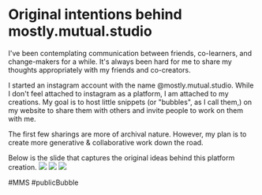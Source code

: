# Original intentions behind mostly.mutual.studio
I've been contemplating communication between friends, co-learners, and change-makers for a while. It's always been hard for me to share my thoughts appropriately with my friends and co-creators.

I started an instagram account with the name @mostly.mutual.studio. While I don't feel attached to instagram as a platform, I am attached to my creations. My goal is to host little snippets (or "bubbles", as I call them,) on my website to share them with others and invite people to work on them with me. 

The first few sharings are more of archival nature. However, my plan is to create more generative & collaborative work down the road. 

Below is the slide that captures the original ideas behind this platform creation.
![](../media/MMSCommuniA-1.png)
![](../media/MMSCommuniA-2.png)
![](../media/MMSCommuniA-3.png)

#MMS #publicBubble
